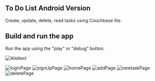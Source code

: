 ## To Do List Android Version

Create, update, delete, read tasks using Couchbase lite.

## Build and run the app

Run the app using the "play" or "debug" button.

![Altdtext](relative/path/to/login.jpg?raw=true "Title")

![loginPage](https://github.com/[nisaefendioglu]/[ToDoList]/blob/[branch]/login.jpg?raw=true)
![signUpPage](https://github.com/[nisaefendioglu]/[ToDoList]/blob/[branch]/signup.jpg?raw=true)
![homePage](https://github.com/[nisaefendioglu]/[ToDoList]/blob/[branch]/homepage.jpg?raw=true)
![addPage](https://github.com/[nisaefendioglu]/[ToDoList]/blob/[branch]/addtask.jpg?raw=true)
![newtaskPage](https://github.com/[nisaefendioglu]/[ToDoList]/blob/[branch]/newtask.jpg?raw=true)
![deletePage](https://github.com/[nisaefendioglu]/[ToDoList]/blob/[branch]/deletetask.jpg?raw=true)
